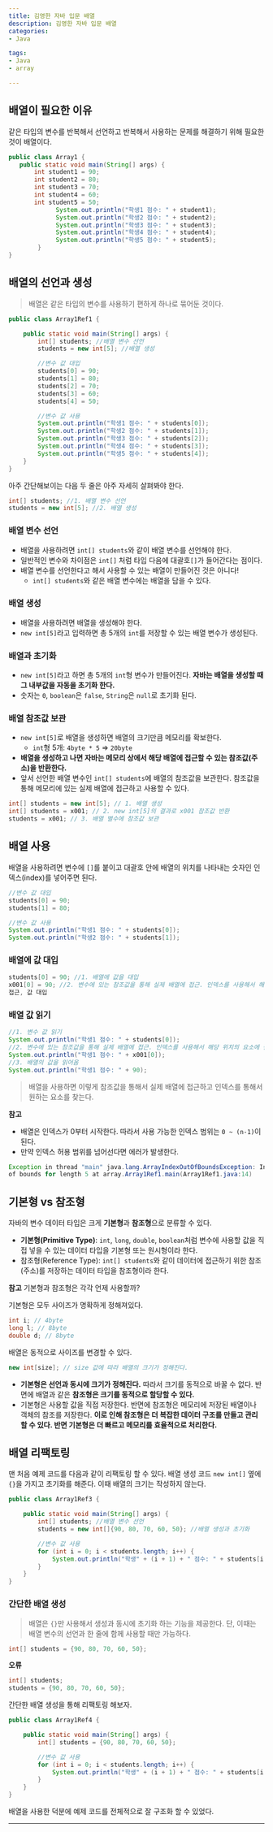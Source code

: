 ```yaml
---
title: 김영한 자바 입문 배열
description: 김영한 자바 입문 배열
categories:
- Java

tags:
- Java
- array

---
```


<!-- more -->

## 배열이 필요한 이유

같은 타입의 변수를 반복해서 선언하고 반복해서 사용하는 문제를 해결하기 위해 필요한 것이 배열이다.

```java
public class Array1 {
   public static void main(String[] args) {
       int student1 = 90;
       int student2 = 80;
       int student3 = 70;
       int student4 = 60;
       int student5 = 50;
			 System.out.println("학생1 점수: " + student1); 
			 System.out.println("학생2 점수: " + student2); 
			 System.out.println("학생3 점수: " + student3); 
			 System.out.println("학생4 점수: " + student4); 
			 System.out.println("학생5 점수: " + student5);
		}
}
```

## 배열의 선언과 생성

> 배열은 같은 타입의 변수를 사용하기 편하게 하나로 묶어둔 것이다.

```java
public class Array1Ref1 {

    public static void main(String[] args) {
        int[] students; //배열 변수 선언
        students = new int[5]; //배열 생성

        //변수 값 대입
        students[0] = 90;
        students[1] = 80;
        students[2] = 70;
        students[3] = 60;
        students[4] = 50;

        //변수 값 사용
        System.out.println("학생1 점수: " + students[0]);
        System.out.println("학생2 점수: " + students[1]);
        System.out.println("학생3 점수: " + students[2]);
        System.out.println("학생4 점수: " + students[3]);
        System.out.println("학생5 점수: " + students[4]);
    }
}
```

아주 간단해보이는 다음 두 줄은 아주 자세히 살펴봐야 한다.
```java
int[] students; //1. 배열 변수 선언 
students = new int[5]; //2. 배열 생성
```

### 배열 변수 선언

- 배열을 사용하려면 `int[] students`와 같이 배열 변수를 선언해야 한다.
- 일반적인 변수와 차이점은 `int[]` 처럼 타입 다음에 대괄호`[]`가 들어간다는 점이다.
- 배열 변수를 선언한다고 해서 사용할 수 있는 배열이 만들어진 것은 아니다!
  - `int[] students`와 같은 배열 변수에는 배열을 담을 수 있다.

### 배열 생성

- 배열을 사용하려면 배열을 생성해야 한다.
- `new int[5]`라고 입력하면 총 5개의 `int`를 저장할 수 있는 배열 변수가 생성된다.

### 배열과 초기화

- `new int[5]`라고 하면 총 5개의 `int`형 변수가 만들어진다. **자바는 배열을 생성할 때 그 내부값을 자동을 초기화 한다.**
- 숫자는 `0`, `boolean`은 `false`, `String`은 `null`로 초기화 된다.

### 배열 참조값 보관
- `new int[5]`로 배열을 생성하면 배열의 크기만큼 메모리를 확보한다.
  - `int`형 5개: `4byte * 5` => `20byte`
- **배열을 생성하고 나면 자바는 메모리 상에서 해당 배열에 접근할 수 있는 참조값(주소)을 반환한다.**
- 앞서 선언한 배열 변수인 `int[] students`에 배열의 참조값을 보관한다. 참조값을 통해 메모리에 있는 실제 배열에 접근하고 사용할 수 있다.

```java
int[] students = new int[5]; // 1. 배열 생성
int[] students = x001; // 2. new int[5]의 결과로 x001 참조값 반환
students = x001; // 3. 배열 별수에 참조값 보관
```

## 배열 사용

배열을 사용하려면 변수에 `[]`를 붙이고 대괄호 안에 배열의 위치를 나타내는 숫자인 인덱스(index)를 넣어주면 된다.

```java
//변수 값 대입
students[0] = 90; 
students[1] = 80;

//변수 값 사용
System.out.println("학생1 점수: " + students[0]);
System.out.println("학생2 점수: " + students[1]);
```

### 배열에 값 대입

```java
students[0] = 90; //1. 배열에 값을 대입
x001[0] = 90; //2. 변수에 있는 참조값을 통해 실제 배열에 접근. 인덱스를 사용해서 해당 위치의 요소에
접근, 값 대입
```

### 배열 값 읽기

```java
//1. 변수 값 읽기
System.out.println("학생1 점수: " + students[0]);
//2. 변수에 있는 참조값을 통해 실제 배열에 접근. 인덱스를 사용해서 해당 위치의 요소에 접근
System.out.println("학생1 점수: " + x001[0]);
//3. 배열의 값을 읽어옴
System.out.println("학생1 점수: " + 90);
```

> 배열을 사용하면 이렇게 참조값을 통해서 실제 배열에 접근하고 인덱스를 통해서 원하는 요소를 찾는다.

**참고**
- 배열은 인덱스가 0부터 시작한다. 따라서 사용 가능한 인덱스 범위는 `0 ~ (n-1)`이 된다.
- 만약 인덱스 허용 범위를 넘어선다면 에러가 발생한다.

```java
Exception in thread "main" java.lang.ArrayIndexOutOfBoundsException: Index 5 out
of bounds for length 5 at array.Array1Ref1.main(Array1Ref1.java:14)
```

## 기본형 vs 참조형

자바의 변수 데이터 타입은 크게 **기본형**과 **참조형**으로 분류할 수 있다.

- **기본형(Primitive Type)**: `int`, `long`, `double`, `boolean`처럼 변수에 사용할 값을 직접 넣을 수 있는 데이터 타입을 기본형 또는 원시형이라 한다.
- 참조형(Reference Type): `int[] students`와 같이 데이터에 접근하기 위한 참조(주소)를 저장하는 데이터 타입을 참조형이라 한다.

**참고**
기본형과 참조형은 각각 언제 사용할까?

기본형은 모두 사이즈가 명확하게 정해져있다.
```java
int i; // 4byte
long l; // 8byte
double d; // 8byte
```

배열은 동적으로 사이즈를 변경할 수 있다.
```java
new int[size]; // size 값에 따라 배열의 크기가 정해진다.
```

- **기본형은 선언과 동시에 크기가 정해진다.** 따라서 크기를 동적으로 바꿀 수 없다. 반면에 배열과 같은 **참조형은 크기를 동적으로 할당할 수 있다.**
- 기본형은 사용할 값을 직접 저장한다. 반면에 참조형은 메모리에 저장된 배열이나 객체의 참조를 저장한다. **이로 인해 참조형은 더 복잡한 데이터 구조를 만들고 관리할 수 있다. 반면 기본형은 더 빠르고 메모리를 효율적으로 처리한다.**


## 배열 리팩토링
맨 처음 예제 코드를 다음과 같이 리팩토링 할 수 있다. 배열 생성 코드 `new int[]` 옆에 `{}`을 가지고 초기화를 해준다. 이때 배열의 크기는 작성하지 않는다.
```java
public class Array1Ref3 {

    public static void main(String[] args) {
        int[] students; //배열 변수 선언
        students = new int[]{90, 80, 70, 60, 50}; //배열 생성과 초기화

        //변수 값 사용
        for (int i = 0; i < students.length; i++) {
            System.out.println("학생" + (i + 1) + " 점수: " + students[i]);
        }
    }
}
```

### 간단한 배열 생성

> 배열은 `{}`만 사용해서 생성과 동시에 초기화 하는 기능을 제공한다. 단, 이때는 배열 변수의 선언과 한 줄에 함께 사용할 때만 가능하다.

```java
int[] students = {90, 80, 70, 60, 50};
```

**오류**
```java
int[] students;
students = {90, 80, 70, 60, 50};
```

간단한 배열 생성을 통해 리팩토링 해보자.
```java
public class Array1Ref4 {

    public static void main(String[] args) {
        int[] students = {90, 80, 70, 60, 50};

        //변수 값 사용
        for (int i = 0; i < students.length; i++) {
            System.out.println("학생" + (i + 1) + " 점수: " + students[i]);
        }
    }
}
```
배열을 사용한 덕분에 예제 코드를 전체적으로 잘 구조화 할 수 있었다.


---
